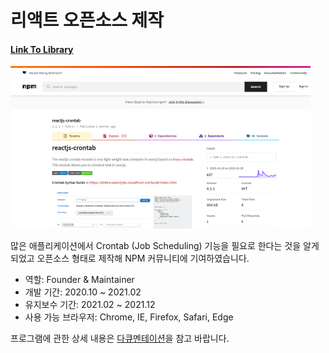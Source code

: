 # 리액트 오픈소스 제작 

#### [Link To Library](https://www.npmjs.com/package/reactjs-crontab)
[![demo photo](assets/crontab.png)](https://www.npmjs.com/package/reactjs-crontab)


많은 애플리케이션에서 Crontab (Job Scheduling) 기능을 필요로 한다는 것을 알게 되었고 오픈소스 형태로 제작해 NPM 커뮤니티에 기여하였습니다.

- 역할: Founder & Maintainer
- 개발 기간: 2020.10 ~ 2021.02
- 유지보수 기간: 2021.02 ~ 2021.12
- 사용 가능 브라우저: Chrome, IE, Firefox, Safari, Edge

프로그램에 관한 상세 내용은 [다큐멘테이션](https://www.npmjs.com/package/reactjs-crontab)을 참고 바랍니다.
